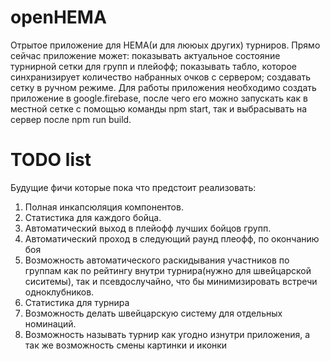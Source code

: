 # openHEMA

Отрытое приложение для HEMA(и для лююых других) турниров. Прямо сейчас приложение может: показывать актуальное состояние турнирной сетки для групп и плейофф; показывать табло, которое синхранизирует количество набранных очков с сервером; создавать сетку в ручном режиме. Для работы приложения необходимо создать приложение в google.firebase, после чего его можно запускать как в местной сетке с помощью команды npm start, так и выбрасывать на сервер после npm run build. 

# TODO list

Будущие фичи которые пока что предстоит реализовать:

1) Полная инкапсюляция компонентов. 
2) Статистика для каждого бойца.
3) Автоматический выход в плейофф лучших бойцов групп.
4) Автоматический проход в следующий раунд плеофф, по окончанию боя
5) Возможность автоматического раскидывания участников по группам как по рейтингу внутри турнира(нужно для швейцарской сиситемы), так и псевдослучайно, что бы минимизировать встречи одноклубников. 
6) Статистика для турнира
7) Возможность делать швейцарскую систему для отдельных номинаций. 
8) Возможность называть турнир как угодно изнутри приложения, а так же возможность смены картинки и иконки